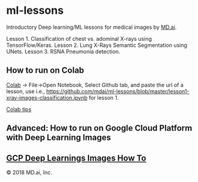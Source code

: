 # ml-lessons

Introductory Deep learning/ML lessons for medical images by [MD.ai](https://www.md.ai). 

Lesson 1. Classification of chest vs. adominal X-rays using TensorFlow/Keras. 
Lesson 2. Lung X-Rays Semantic Segmentation using UNets. 
Lesson 3. RSNA Pneumonia detection. 

## How to run on Colab 

[Colab](https://colab.research.google.com/) -> File->Open Notebook, Select Github tab, and paste the url of a lesson, use 
i.e., https://github.com/mdai/ml-lessons/blob/master/lesson1-xray-images-classification.ipynb for lesson 1. 

[Colab tips](https://www.kdnuggets.com/2018/02/essential-google-colaboratory-tips-tricks.html)

## Advanced: How to run on Google Cloud Platform with Deep Learning Images 

[GCP Deep Learnings Images How To](running_on_gcp.md)
---

&copy; 2018 MD.ai, Inc.

